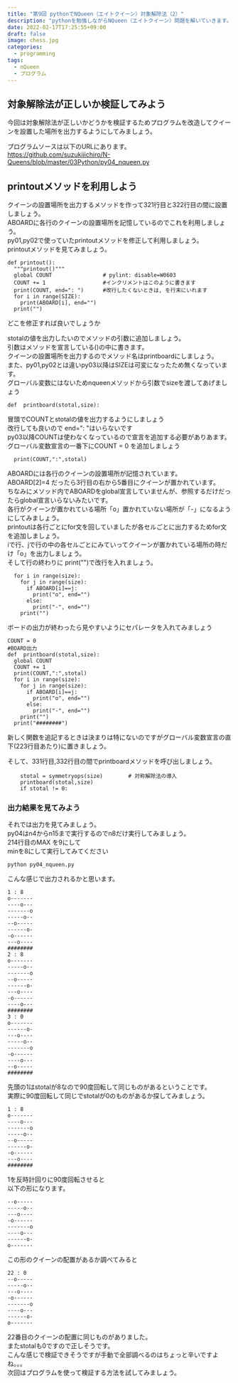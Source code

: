 ```yaml
---
title: "第9回 pythonでNQueen（エイトクイーン）対象解除法（2）"
description: "pythonを勉強しながらNQueen（エイトクイーン）問題を解いていきます。今回は第9回目。対象解除法が正しいことの検証をしてみたいと思います。プログラムを改造してクイーンの配置を出力するようにします。" 
date: 2022-02-17T17:25:55+09:00
draft: false 
image: chess.jpg
categories:
  - programming 
tags:
  - nQueen 
  - プログラム
---
```

## 対象解除法が正しいか検証してみよう 
今回は対象解除法が正しいかどうかを検証するためプログラムを改造してクイーンを設置した場所を出力するようにしてみましょう。 

プログラムソースは以下のURLにあります。    
https://github.com/suzukiiichiro/N-Queens/blob/master/03Python/py04_nqueen.py    

## printoutメソッドを利用しよう 
クイーンの設置場所を出力するメソッドを作って321行目と322行目の間に設置しましょう。  
ABOARDに各行のクイーンの設置場所を記憶しているのでこれを利用しましょう。  
py01,py02で使っていたprintoutメソッドを修正して利用しましょう。  
printoutメソッドを見てみましょう。  

```
def printout():
  """printout()"""
  global COUNT                # pylint: disable=W0603
  COUNT += 1                  #インクリメントはこのように書きます
  print(COUNT, end=": ")      #改行したくないときは, を行末にいれます
  for i in range(SIZE):
    print(ABOARD[i], end="")
  print("")
```
どこを修正すれば良いでしょうか  

stotalの値を出力したいのでメソッドの引数に追加しましょう。  
引数はメソッドを宣言している()の中に書きます。  
クイーンの設置場所を出力するのでメソッド名はprintboardにしましょう。  
また、py01,py02とは違いpy03以降はSIZEは可変になったため無くなっています。  
グローバル変数にはないためnqueenメソッドから引数でsizeを渡してあげましょう  

```
def  printboard(stotal,size):
```
冒頭でCOUNTとstotalの値を出力するようにしましょう  
改行しても良いので end=": "はいらないです  
py03以降COUNTは使わなくなっているので宣言を追加する必要がありあます。  
グローバル変数宣言の一番下にCOUNT = 0 を追加しましょう  
```
  print(COUNT,":",stotal)
```
ABOARDには各行のクイーンの設置場所が記憶されています。  
ABOARD[2]=4 だったら3行目の右から5番目にクイーンが置かれています。  
ちなみにメソッド内でABOARDをglobal宣言していませんが、参照するだけだったらglobal宣言いらないみたいです。  
各行がクイーンが置かれている場所「o」置かれていない場所が「-」になるようにしてみましょう。  
printoutは各行ごとにfor文を回していましたが各セルごとに出力するためfor文を追加しましょう。  
iで行、jで行の中の各セルごとにみていってクイーンが置かれている場所の時だけ「o」を出力しましょう。  
そして行の終わりに print("")で改行を入れましょう。  
```
  for i in range(size):
    for j in range(size):
      if ABOARD[i]==j:
        print("o", end="")
      else:
        print("-", end="")
    print("")
```
ボードの出力が終わったら見やすいようにセパレータを入れてみましょう  
```
COUNT = 0
#BOARD出力
def  printboard(stotal,size):
  global COUNT 
  COUNT += 1
  print(COUNT,":",stotal)
  for i in range(size):
    for j in range(size):
      if ABOARD[i]==j:
        print("o", end="")
      else:
        print("-", end="")
    print("")
  print("########")

```
新しく関数を追記するときは決まりは特にないのですがグローバル変数宣言の直下(223行目あたり)に置きましょう。  

そして、331行目,332行目の間でprintboardメソッドを呼び出しましょう。  
```
    stotal = symmetryops(size)	      # 対称解除法の導入
    printboard(stotal,size)
    if stotal != 0:
```
### 出力結果を見てみよう
それでは出力を見てみましょう。  
py04はn4からn15まで実行するのでn8だけ実行してみましょう。  
214行目のMAX を9にして  
minを8にして実行してみてください  

```
python py04_nqueen.py
```

こんな感じで出力されるかと思います。  
```
1 : 8
o-------
----o---
-------o
-----o--
--o-----
------o-
-o------
---o----
########
2 : 8
o-------
-----o--
-------o
--o-----
------o-
---o----
-o------
----o---
########
3 : 0
o-------
------o-
---o----
-----o--
-------o
-o------
----o---
--o-----
########

```
先頭の1はstotalが8なので90度回転して同じものがあるということです。  
実際に90度回転して同じでstotalが0のものがあるか探してみましょう。  

```
1 : 8
o-------
----o---
-------o
-----o--
--o-----
------o-
-o------
---o----
########
```
1を反時計回りに90度回転させると  
以下の形になります。  
```
--o-----
-----o--
---o----
-o------
-------o
----o---
------o-
o-------
```
この形のクイーンの配置があるか調べてみると  
```
22 : 0
--o-----
-----o--
---o----
-o------
-------o
----o---
------o-
o-------

```
22番目のクイーンの配置に同じものがありました。  
またstotalも0ですので正しそうです。  
こんな感じで検証できそうですが手動で全部調べるのはちょっと辛いですよね。。。  
次回はプログラムを使って検証する方法を試してみましょう。  

